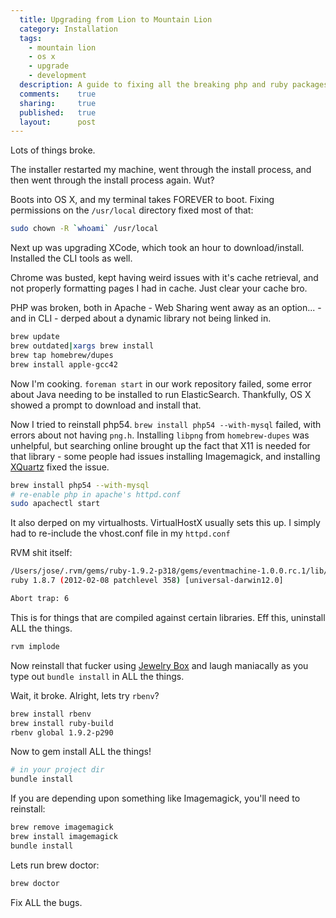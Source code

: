 ```yaml
---
  title: Upgrading from Lion to Mountain Lion
  category: Installation
  tags:
    - mountain lion
    - os x
    - upgrade
    - development
  description: A guide to fixing all the breaking php and ruby packages in Mountain Lion
  comments:    true
  sharing:     true
  published:   true
  layout:      post
---
```

Lots of things broke.

The installer restarted my machine, went through the install process, and then went through the install process again. Wut?

Boots into OS X, and my terminal takes FOREVER to boot. Fixing permissions on the `/usr/local` directory fixed most of that:

```bash
sudo chown -R `whoami` /usr/local
```

Next up was upgrading XCode, which took an hour to download/install. Installed the CLI tools as well.

Chrome was busted, kept having weird issues with it's cache retrieval, and not properly formatting pages I had in cache. Just clear your cache bro.

PHP was broken, both in Apache - Web Sharing went away as an option... - and in CLI - derped about a dynamic library not being linked in.

```bash
brew update
brew outdated|xargs brew install
brew tap homebrew/dupes
brew install apple-gcc42
```

Now I'm cooking. `foreman start` in our work repository failed, some error about Java needing to be installed to run ElasticSearch. Thankfully, OS X showed a prompt to download and install that.

Now I tried to reinstall php54. `brew install php54 --with-mysql` failed, with errors about not having `png.h`. Installing `libpng` from `homebrew-dupes` was unhelpful, but searching online brought up the fact that X11 is needed for that library - some people had issues installing Imagemagick, and installing [XQuartz](http://xquartz.macosforge.org/landing) fixed the issue.

```bash
brew install php54 --with-mysql
# re-enable php in apache's httpd.conf
sudo apachectl start
```

It also derped on my virtualhosts. VirtualHostX usually sets this up. I simply had to re-include the vhost.conf file in my `httpd.conf`

RVM shit itself:

```bash
/Users/jose/.rvm/gems/ruby-1.9.2-p318/gems/eventmachine-1.0.0.rc.1/lib/rubyeventmachine.bundle: [BUG] Segmentation fault
ruby 1.8.7 (2012-02-08 patchlevel 358) [universal-darwin12.0]

Abort trap: 6
```

This is for things that are compiled against certain libraries. Eff this, uninstall ALL the things.

```bash
rvm implode
```

Now reinstall that fucker using [Jewelry Box](http://unfiniti.com/software/mac/jewelrybox) and laugh maniacally as you type out `bundle install` in ALL the things.

Wait, it broke. Alright, lets try `rbenv`?

```bash
brew install rbenv
brew install ruby-build
rbenv global 1.9.2-p290
```

Now to gem install ALL the things!

```bash
# in your project dir
bundle install
```

If you are depending upon something like Imagemagick, you'll need to reinstall:

```bash
brew remove imagemagick
brew install imagemagick
bundle install
```

Lets run brew doctor:

```bash
brew doctor
```

Fix ALL the bugs.
